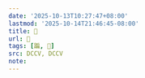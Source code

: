 ```yaml
---
date: '2025-10-13T10:27:47+08:00'
lastmod: '2025-10-14T21:46:45-08:00'
title: 􃚕
url: 􃚕
tags: [蹁, 𨆭]
src: DCCV, DCCV
note:
---
```

